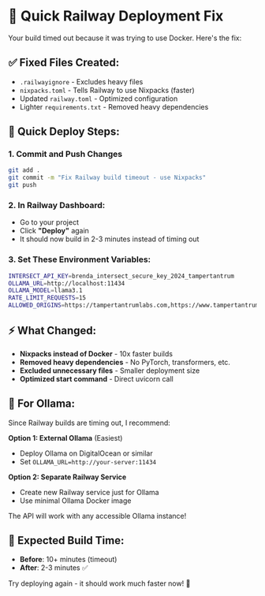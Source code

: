 # 🚀 Quick Railway Deployment Fix

Your build timed out because it was trying to use Docker. Here's the fix:

## ✅ Fixed Files Created:
- `.railwayignore` - Excludes heavy files
- `nixpacks.toml` - Tells Railway to use Nixpacks (faster)
- Updated `railway.toml` - Optimized configuration
- Lighter `requirements.txt` - Removed heavy dependencies

## 🚂 Quick Deploy Steps:

### 1. Commit and Push Changes
```bash
git add .
git commit -m "Fix Railway build timeout - use Nixpacks"
git push
```

### 2. In Railway Dashboard:
- Go to your project
- Click **"Deploy"** again
- It should now build in 2-3 minutes instead of timing out

### 3. Set These Environment Variables:
```bash
INTERSECT_API_KEY=brenda_intersect_secure_key_2024_tampertantrum
OLLAMA_URL=http://localhost:11434
OLLAMA_MODEL=llama3.1
RATE_LIMIT_REQUESTS=15
ALLOWED_ORIGINS=https://tampertantrumlabs.com,https://www.tampertantrumlabs.com
```

## ⚡ What Changed:
- **Nixpacks instead of Docker** - 10x faster builds
- **Removed heavy dependencies** - No PyTorch, transformers, etc.
- **Excluded unnecessary files** - Smaller deployment size
- **Optimized start command** - Direct uvicorn call

## 🔧 For Ollama:
Since Railway builds are timing out, I recommend:

**Option 1: External Ollama** (Easiest)
- Deploy Ollama on DigitalOcean or similar
- Set `OLLAMA_URL=http://your-server:11434`

**Option 2: Separate Railway Service**
- Create new Railway service just for Ollama
- Use minimal Ollama Docker image

The API will work with any accessible Ollama instance!

## 🎯 Expected Build Time:
- **Before**: 10+ minutes (timeout)
- **After**: 2-3 minutes ✅

Try deploying again - it should work much faster now! 🚀
